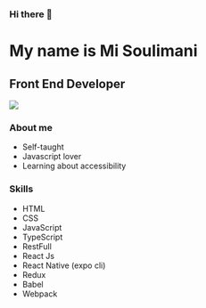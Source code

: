 ### Hi there 👋
My name is Mi Soulimani
=======================

Front End Developer
-------------------
![](https://picsum.photos/200/300/?blur)
### About me

*   Self-taught
*   Javascript lover
*   Learning about accessibility


### Skills

*   HTML
*   CSS
*   JavaScript
*   TypeScript
*   RestFull
*   React Js
*   React Native (expo cli)
*   Redux
*   Babel
*   Webpack
